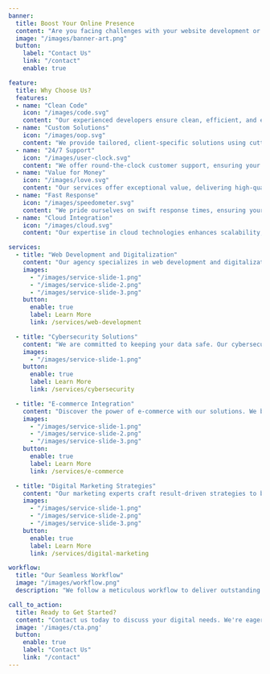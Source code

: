 ```yaml
---
banner:
  title: Boost Your Online Presence
  content: "Are you facing challenges with your website development or digitalization? We have the solutions you need to thrive in the digital world. Lorem ipsum dolor sit amet, consectetur adipiscing elit. Quam nihil enim maxime corporis cumque totam aliquid nam sint inventore optio modi neque laborum officiis necessitatibus."
  image: "/images/banner-art.png"
  button:
    label: "Contact Us"
    link: "/contact"
    enable: true

feature: 
  title: Why Choose Us?
  features:
  - name: "Clean Code"
    icon: "/images/code.svg"
    content: "Our experienced developers ensure clean, efficient, and error-free code for your projects, optimizing performance and security."
  - name: "Custom Solutions"
    icon: "/images/oop.svg"
    content: "We provide tailored, client-specific solutions using cutting-edge technologies to meet your unique business needs."
  - name: "24/7 Support"
    icon: "/images/user-clock.svg"
    content: "We offer round-the-clock customer support, ensuring your peace of mind and rapid issue resolution."
  - name: "Value for Money"
    icon: "/images/love.svg"
    content: "Our services offer exceptional value, delivering high-quality results while respecting your budget."
  - name: "Fast Response"
    icon: "/images/speedometer.svg"
    content: "We pride ourselves on swift response times, ensuring your projects are completed efficiently."
  - name: "Cloud Integration"
    icon: "/images/cloud.svg"
    content: "Our expertise in cloud technologies enhances scalability, security, and flexibility for your digital solutions."

services:
  - title: "Web Development and Digitalization"
    content: "Our agency specializes in web development and digitalization, creating modern, responsive websites and transforming businesses into digital leaders. Let us help you make your mark online."
    images:
      - "/images/service-slide-1.png"
      - "/images/service-slide-2.png"
      - "/images/service-slide-3.png"
    button:
      enable: true
      label: Learn More
      link: /services/web-development

  - title: "Cybersecurity Solutions"
    content: "We are committed to keeping your data safe. Our cybersecurity experts provide top-notch protection against online threats and vulnerabilities. Safeguard your digital assets with us."
    images: 
      - "/images/service-slide-1.png"
    button:
      enable: true
      label: Learn More
      link: /services/cybersecurity

  - title: "E-commerce Integration"
    content: "Discover the power of e-commerce with our solutions. We build online stores that drive sales, optimize user experience, and provide robust payment and shipping options."
    images:
      - "/images/service-slide-1.png"
      - "/images/service-slide-2.png"
      - "/images/service-slide-3.png"
    button:
      enable: true
      label: Learn More
      link: /services/e-commerce

  - title: "Digital Marketing Strategies"
    content: "Our marketing experts craft result-driven strategies to boost your online presence. From SEO to social media, we'll help your business reach new heights in the digital world."
    images:
      - "/images/service-slide-1.png"
      - "/images/service-slide-2.png"
      - "/images/service-slide-3.png"
    button:
      enable: true
      label: Learn More
      link: /services/digital-marketing

workflow: 
  title: "Our Seamless Workflow"
  image: "/images/workflow.png"
  description: "We follow a meticulous workflow to deliver outstanding results. Our process ensures efficient project management and a delightful client experience."

call_to_action:
  title: Ready to Get Started?
  content: "Contact us today to discuss your digital needs. We're eager to partner with you and help you achieve your digital goals."
  image: '/images/cta.png'
  button:
    enable: true
    label: "Contact Us"
    link: "/contact"
---
```

